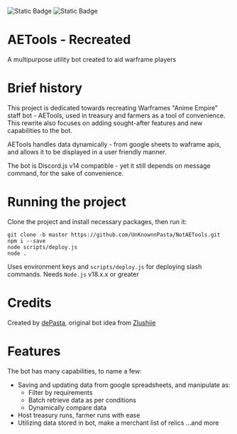 ![Static Badge](https://img.shields.io/badge/made_with-discord.js_v14-blue) ![Static Badge](https://img.shields.io/badge/license-MIT-green)

# AETools - Recreated
A multipurpose utility bot created to aid warframe players

# Brief history
This project is dedicated towards recreating Warframes "Anime Empire" staff bot - AETools, used in treasury and farmers as a tool of convenience. This rewrite also focuses on adding sought-after features and new capabilities to the bot.

AETools handles data dynamically - from google sheets to waframe apis, and allows it to be displayed in a user friendly manner.

The bot is Discord.js v14 compatible - yet it still depends on message command, for the sake of convenience.

# Running the project
Clone the project and install necessary packages, then run it:
```
git clone -b master https://github.com/UnKnownnPasta/NotAETools.git
npm i --save
node scripts/deploy.js
node .
```

Uses environment keys and `scripts/deploy.js` for deploying slash commands.
Needs `Node.js` v18.x.x or greater

# Credits
Created by [dePasta](https://github.com/UnKnownnPasta), original bot idea from [Zlushiie](https://github.com/Zlushiie)

# Features
The bot has many capabilities, to name a few:
- Saving and updating data from google spreadsheets, and manipulate as:
    - Filter by requirements
    - Batch retrieve data as per conditions
    - Dynamically compare data
- Host treasury runs, farmer runs with ease
- Utilizing data stored in bot, make a merchant list of relics
...and more
